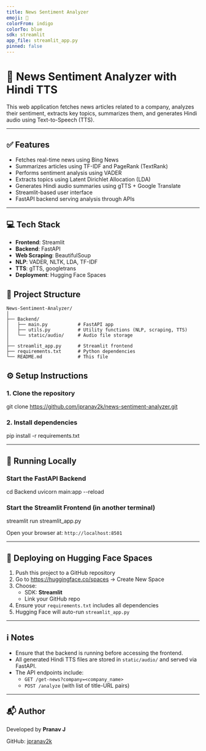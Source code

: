 ```yaml
---
title: News Sentiment Analyzer
emoji: 📰
colorFrom: indigo
colorTo: blue
sdk: streamlit
app_file: streamlit_app.py
pinned: false
---
```


# 📰 News Sentiment Analyzer with Hindi TTS

This web application fetches news articles related to a company, analyzes their sentiment, extracts key topics, summarizes them, and generates Hindi audio using Text-to-Speech (TTS).

---

## ✅ Features

- Fetches real-time news using Bing News
- Summarizes articles using TF-IDF and PageRank (TextRank)
- Performs sentiment analysis using VADER
- Extracts topics using Latent Dirichlet Allocation (LDA)
- Generates Hindi audio summaries using gTTS + Google Translate
- Streamlit-based user interface
- FastAPI backend serving analysis through APIs

---

## 💻 Tech Stack

- **Frontend**: Streamlit
- **Backend**: FastAPI
- **Web Scraping**: BeautifulSoup
- **NLP**: VADER, NLTK, LDA, TF-IDF
- **TTS**: gTTS, googletrans
- **Deployment**: Hugging Face Spaces


## 📁 Project Structure
```
News-Sentiment-Analyzer/
│
├── Backend/
│   ├── main.py           # FastAPI app
│   ├── utils.py          # Utility functions (NLP, scraping, TTS)
│   └── static/audio/     # Audio file storage
│
├── streamlit_app.py      # Streamlit frontend
├── requirements.txt      # Python dependencies
└── README.md             # This file
```


## ⚙️ Setup Instructions

### 1. Clone the repository

git clone https://github.com/jpranav2k/news-sentiment-analyzer.git


### 2. Install dependencies
pip install -r requirements.txt

---

## 🚀 Running Locally

### Start the FastAPI Backend

cd Backend uvicorn main:app --reload

### Start the Streamlit Frontend (in another terminal)

streamlit run streamlit_app.py

Open your browser at: `http://localhost:8501`

---

## 🚀 Deploying on Hugging Face Spaces

1. Push this project to a GitHub repository
2. Go to https://huggingface.co/spaces → Create New Space
3. Choose:
   - SDK: **Streamlit**
   - Link your GitHub repo
4. Ensure your `requirements.txt` includes all dependencies
5. Hugging Face will auto-run `streamlit_app.py`

---

## ℹ️ Notes

- Ensure that the backend is running before accessing the frontend.
- All generated Hindi TTS files are stored in `static/audio/` and served via FastAPI.
- The API endpoints include:
  - `GET /get-news?company=<company_name>`
  - `POST /analyze` (with list of title-URL pairs)

---

## 📬 Author

Developed by **Pranav J**

GitHub: [jpranav2k](https://github.com/jpranav2k)


